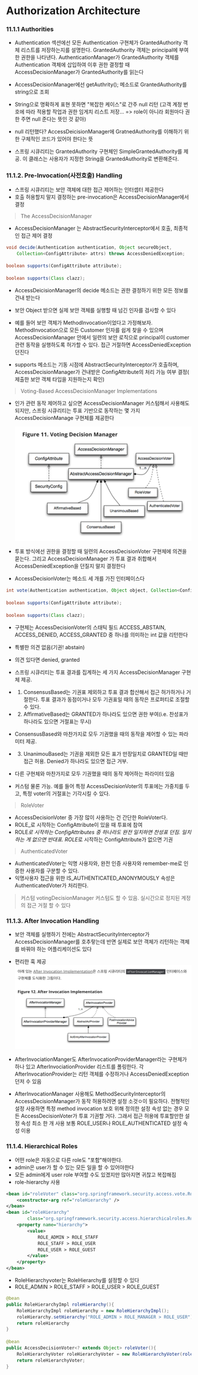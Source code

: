 # Authorization Architecture

### 11.1.1 Authorities

- Authentication 섹션에선 모든 Authentication 구현체가 GrantedAuthority 객체 리스트를 저장하는지를 설명한다. GrantedAuthority 객체는 principal에 부여한 권한을 나타낸다. AuthenticationManager가 GrantedAuthority 객체를 Authentication 객체에 삽입하여 이후 권한 결정할 때 AccessDecisionManager가 GrantedAuthority를 읽는다
- AccessDecisionManager에선 getAuthrity(); 메소드로 GrantedAuthority를 string으로 조회
- String으로 명확하게 표현 못하면 "복잡한 케이스"로 간주 null 리턴 (고객 계정 번호에 따라 적용할 작업과 권한 임게치 리스트 저장... => role이 아니라 회원마다 권한 주면 null 준다는 뜻인 것 같아)
- null 리턴했다? AccessDeicisionManager에 GratnedAuthority를 이해하기 위한 구체적인 코드가 있어야 한다는 뜻

- 스프링 시큐리티는 GrantedAuthority 구현체인 SimpleGrantedAuthority를 제공. 이 클래스는 사용자가 지정한 String을 GrantedAuthority로 변환해준다.

### 11.1.2. Pre-Invocation(사전호출) Handling

- 스프링 시큐리티는 보안 객체에 대한 접근 제어하는 인터셉터 제공한다
- 호출 허용할지 말지 결정하는 pre-invocation은 AccessDecisionManager에서 결정

> The AccessDecisionManager

- AccessDecisionManager 는 AbstractSecurityInterceptor에서 호출, 최종적인 접근 제어 결정

```java
void decide(Authentication authentication, Object secureObject,
    Collection<ConfigAttribute> attrs) throws AccessDeniedException;

boolean supports(ConfigAttribute attribute);

boolean supports(Class clazz);
```

- AccessDeicisionManager의 decide 메소드는 권한 결정하기 위한 모든 정보를 건내 받는다
- 보안 Object 받으면 실제 보안 객체를 실행할 때 넘긴 인자를 검사할 수 있다
- 예를 들어 보안 객체가 MethodInvocation이었다고 가정해보자. MethodInvocation으로 모든 Customer 인자를 쉽게 찾을 수 있으며 AccessDecisionManager 안에서 일련의 보안 로직으로 principal이 customer 관련 동작을 실행하도록 허가할 수 있다. 접근 거절하면 AccessDeniedException 던진다

- supports 메소드는 기동 시점에 AbstractSecurityInterceptor가 호출하며, AccessDecisionManager가 건내받은 ConfigAttribute의 처리 가능 여부 결정( 제출한 보안 객체 타입을 지원하는지 확인)

> Voting-Based AccessDecisionManager Implementations

- 인가 관련 동작 제어하고 싶으면 AccessDecisionManager 커스텀해서 사용해도 되지만, 스프링 시큐리티는 투표 기반으로 동작하는 몇 가지 AccessDecisionManage 구현체를 제공한다

  ![](img/votingDecisionManager.png)

- 투표 방식에선 권한을 결정할 때 일련의 AccessDecisionVoter 구현체에 의견을 묻는다. 그리고 AccessDecisionManager 가 투표 결과 취합해서 AccessDeniedException을 던질지 말지 결정한다

- AccessDecisionVoter는 메소드 세 개를 가진 인터페이스다

```java
int vote(Authentication authentication, Object object, Collection<ConfigAttribute> attrs);

boolean supports(ConfigAttribute attribute);

boolean supports(Class clazz);
```

- 구현체는 AccessDecisionVoter의 스태틱 필드 ACCESS_ABSTAIN, ACCESS_DENIED, ACCESS_GRANTED 중 하나를 의미하는 int 값을 리턴한다
- 특별한 의견 없음(기권! abstain)
- 의견 있다면 denied, granted
- 스프링 시큐리티는 투표 결과를 집계하는 세 가지 AccessDecisionManager 구현체 제공.
- 1. ConsensusBased는 기권표 제외하고 투표 결과 합산해서 접근 허가하거나 거절한다. 투표 결과가 동점이거나 모두 기권표일 때의 동작은 프로퍼티로 조절할 수 있다.
- 2.  AffirmativeBased는 GRANTED가 하나라도 있으면 권한 부여(i.e. 찬성표가 하나라도 있으면 거절표는 무시)
- ConsensusBased와 마찬가지로 모두 기권했을 때의 동작을 제어할 수 있는 파라미터 제공.
- 3. UnanimouBased는 기권을 제외한 모든 표가 만장일치로 GRANTED일 때만 접근 허용. Denied가 하나라도 있으면 접근 거부.
- 다른 구현체와 마찬가지로 모두 기권했을 때의 동작 제어하는 파라미터 있음

- 커스텀 물론 가능. 예를 들어 특정 AccessDecisionVoter의 투표에는 가중치를 두고, 특정 voter의 거절표는 기각시킬 수 있다.

> RoleVoter

- AccessDecisionVoter 중 가장 많이 사용하는 건 간단한 RoleVoter다.
- ROLE\_로 시작하는 ConfigAttribute이 있을 때 투표에 참여
- ROLE*로 시작하는 ConfigAttributes 중 하나라도 완전 일치하면 찬성표 던짐. 일치하는 게 없으면 반대표. ROLE*로 시작하는 ConfigAttribute가 없으면 기권

> AuthenticatedVoter

- AuthenticatedVoter는 익명 사용자와, 완전 인증 사용자와 remember-me로 인증한 사용자를 구분할 수 있다.
- 익명사용자 접근을 위한 IS_AUTHENTICATED_ANONYMOUSLY 속성은 AuthenticatedVoter가 처리한다.

> 커스텀 votingDecisionManager
> 커스텀도 할 수 있음. 실시간으로 정지된 계정의 접근 거절 할 수 있다

### 11.1.3. After Invocation Handling

- 보안 객체를 실행하기 전에는 AbstractSecurityInterceptor가 AccessDecisionManager를 호추랗는데 반면 실제로 보안 객체가 리턴하는 객체를 바꿔야 하는 어플리케이션도 있다
- 편리한 훅 제공
  ![](img/AfterInvocationManager.png)

- AfterInvociationManger도 AfterInvocationProviderManager라는 구현체가 하나 있고 AfterInvociationProvider 리스트를 폴링한다. 각 AfterInvocationProvider는 리턴 객체를 수정하거나 AccessDeniedException 던저 수 있음
- AfterInvocationManager 사용해도 MethodSecurityInterceptor의 AccessDecisionManager가 동작 허용하려면 설정 소것ㅇ이 필요하다. 전형적인 설정 사용하면 특정 method invocation 보호 위해 정의한 설정 속성 없는 경우 모든 AccessDecisionVoter가 투표 기권할 거다. 그래서 접근 허용에 투표할만한 설정 속성 최소 한 개 사용 보통 ROLE_USER나 ROLE_AUTHENTICATED 설정 속성 이용

### 11.1.4. Hierarchical Roles

- 어떤 role은 자동으로 다른 role도 "포함"해야한다.
- admin은 user가 할 수 있는 모든 일을 할 수 있어야한다
- 모든 admin에게 user role 부여할 수도 있겠지만 많아지면 귀찮고 복잡해짐
- role-hierarchy 사용

```xml
<bean id="roleVoter" class="org.springframework.security.access.vote.RoleHierarchyVoter">
    <constructor-arg ref="roleHierarchy" />
</bean>
<bean id="roleHierarchy"
        class="org.springframework.security.access.hierarchicalroles.RoleHierarchyImpl">
    <property name="hierarchy">
        <value>
            ROLE_ADMIN > ROLE_STAFF
            ROLE_STAFF > ROLE_USER
            ROLE_USER > ROLE_GUEST
        </value>
    </property>
</bean>
```

- RoleHierarchyvoter는 RoleHierarchy를 설정할 수 있다
- ROLE_ADMIN > ROLE_STAFF > ROLE_USER > ROLE_GUEST

```java
@bean
public RoleHierarchyImpl roleHierarchy(){
    RoleHierarchyImpl roleHierarchy = new RoleHierarchyImpl();
    roleHierarchy.setHierarchy("ROLE_ADMIN > ROLE_MANAGER > ROLE_USER");
    return roleHierarchy
}

@bean
public AccessDecisionVoter<? extends Object> roleVoter(){
    RoleHierarchyVoter roleHierarchyVoter = new RoleHierarchyVoter(roleHierarchy());
    return roleHierarchyVoter;
}
```
